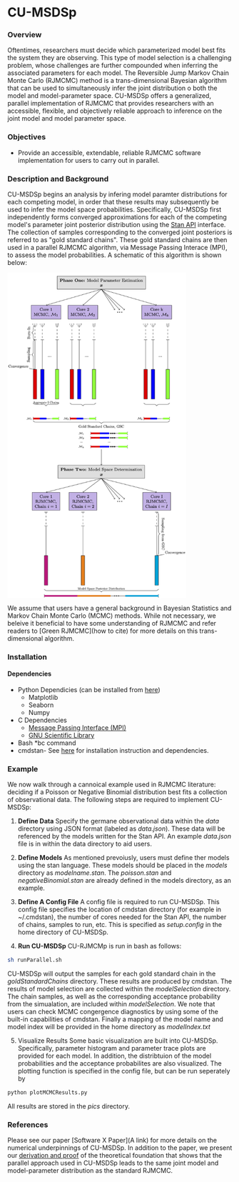# CU-MSDSp 

### Overview 
Oftentimes, researchers must decide which parameterized model best fits the system they are observing. This type of model selection is a challenging problem, whose challenges are further compounded when inferring the associated parameters for each model. The Reversible Jump Markov Chain Monte Carlo (RJMCMC) method is a trans-dimensional Bayesian algorithm that can be used to simultaneously infer the joint distribution o both the model and model-parameter space. CU-MSDSp offers a generalized, parallel implementation of RJMCMC that provides researchers with an accessible, flexible, and objectively reliable approach to inference on the joint model and model parameter space. 

### Objectives 
* Provide an accessible, extendable, reliable RJMCMC software implementation for users to carry out in parallel. 

### Description and Background
CU-MSDSp begins an analysis by infering model paramter distributions for each competing model, in order that these results may subsequently be used to infer the model space probabilities. Specifically, CU-MSDSp first independently forms converged approximations for each of the competing model's parameter joint posterior distribution using the [Stan API](https://mc-stan.org/) interface. The collection of samples corresponding to the converged joint posteriors is referred to as "gold standard chains". These gold standard chains are then used in a parallel RJMCMC algorithm, via Message Passing Interace (MPI), to assess the model probabilities. A schematic of this algorithm is shown below: 

<img src="docs/rjmcmcDiagram/rjmcmcDiagram.png" align="center" width="400" />

We assume that users have a general background in Bayesian Statistics and Markov Chain Monte Carlo (MCMC) methods. While not necessary, we beleive it beneficial to have some understanding of RJMCMC and refer readers to [Green RJMCMC](how to cite) for more details on this trans-dimensional algorithm. 

### Installation 
#### Dependencies 
* Python Dependicies (can be installed from [here](https://www.scipy.org/install.html))
	* Matplotlib 
 	* Seaborn
	* Numpy 
* C Dependencies 
	* [Message Passing Interface (MPI)](https://www.open-mpi.org/)
	* [GNU Scientific Library](https://www.gnu.org/software/gsl/)
* Bash
	*bc command 
* cmdstan- See [here](https://mc-stan.org/docs/2_24/cmdstan-guide/cmdstan-installation.html#git-clone.section)  for installation instruction and dependencies. 

### Example 
We now walk through a cannoical example used in RJMCMC literature: deciding if a Poisson or Negative Binomial distribution best fits a collection of observational data. The following steps are required to implement CU-MSDSp:

1. **Define Data** 
	Specify the germane observational data within the *data* directory using JSON format (labeled as *data.json*). These data will be referenced by the models written for the Stan API. An example *data.json* file is in within the data directory to aid users. 

2. **Define Models**
	As mentioned prevoiusly, users must define ther models using the stan language. These models should be placed in the *models* directory as *modelname.stan*. The *poisson.stan* and *negativeBinomial.stan* are already defined in the models directory, as an example. 

3. **Define A Config File** 
	A config file is required to run CU-MSDSp. This config file specifies the location of cmdstan directory (for example in ~/.cmdstan), the number of cores needed for the Stan API, the number of chains, samples to run, etc. This is specified as *setup.config* in the home directory of CU-MSDSp. 

4. **Run CU-MSDSp** 
CU-RJMCMp is run in bash as follows:

```bash
sh runParallel.sh
```

CU-MSDSp will output the samples for each gold standard chain in the *goldStandardChains* directory. These results are produced by cmdstan. The results of model selection are collected within the *modelSelection* directory. The chain samples, as well as the corresponding acceptance probability from the simualation, are included within *modelSelection*. We note that users can check MCMC congergence diagnostics by using some of the built-in capabilities of cmdstan. Finally a mapping of the model name and model index will be provided in the home directory as *modelIndex.txt*

5. Visualize Results
Some basic visualization are built into CU-MSDSp. Specifically, parameter histogram and parameter trace plots are provided for each model. In addition, the distribtuion of the model probabilities and the acceptance probabilites are also visualized. The plotting function is specified in the config file, but can be run seperately by 

```bash
python plotMCMCResults.py
```

All results are stored in the *pics* directory. 

### References 
Please see our paper [Software X Paper](A link) for more details on the numerical underpinnings of CU-MSDSp. In addition to the paper, we present our [derivation and proof](hhttps://github.com/jtchavisIII/CU-MSDSp/blob/master/docs/CU_MSDSp_Theoretical_Underpinnings.pdf) of the theoretical foundation that shows that the parallel approach used in CU-MSDSp leads to the same joint model and model-parameter distribution as the standard RJMCMC.

